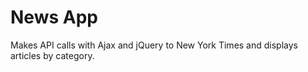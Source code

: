 # News App

Makes API calls with Ajax and jQuery to New York Times and displays articles by category.